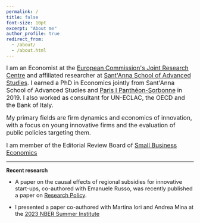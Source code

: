 ```yaml
---
permalink: /
title: false
font-size: 10pt
excerpt: "About me"
author_profile: true
redirect_from: 
  - /about/
  - /about.html
---
```

<span style="font-size:12pt;">I am an Economist at the <a href="https://joint-research-centre.ec.europa.eu/index_en?prefLang=en" target="_blank" rel="noopener noreferrer">European Commission's Joint Research Centre</a> and affiliated researcher at <a href="https://www.santannapisa.it/en" target="_blank" rel="noopener noreferrer">Sant'Anna School of Advanced Studies</a>. I earned a PhD in Economics jointly from Sant'Anna School of Advanced Studies and <a href="https://centredeconomiesorbonne.cnrs.fr/en/home/" target="_blank" rel="noopener noreferrer">Paris I Panthéon-Sorbonne</a> in 2019. I also worked as consultant for UN-ECLAC, the OECD and the Bank of Italy.</span>

<span style="font-size:12pt;">My primary fields are firm dynamics and economics of innovation, with a focus on young innovative firms and the evaluation of public policies targeting them.</span>

<span style="font-size:12pt;">I am member of the Editorial Review Board of <a href="https://www.springer.com/journal/11187" target="_blank" rel="noopener noreferrer">Small Business Economics</a></span>

------

**Recent research**

* <span style="font-size:11pt;">A paper on the causal effects of regional subsidies for innovative start-ups, co-authored with Emanuele Russo, was recently published a paper on <a href="https://www.sciencedirect.com/science/article/pii/S004873332400177X" target="_blank" rel="noopener noreferrer">Research Policy</a>.</span>

* <span style="font-size:11pt;">I presented a paper co-authored with Martina Iori and Andrea Mina at the <a href="https://www.nber.org/conferences/si-2023-science-science-funding" target="_blank" rel="noopener noreferrer">2023 NBER Summer Institute</a>
